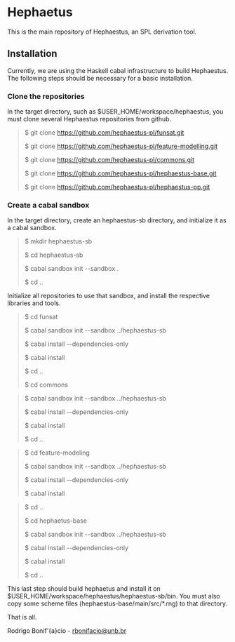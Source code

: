 # Hephaetus

This is the main repository of Hephaestus, an SPL derivation tool. 

## Installation  

Currently, we are using the Haskell cabal infrastructure to build 
Hephaestus. The following steps should be necessary for a basic 
installation. 

### Clone the repositories

In the target directory, such as $USER_HOME/workspace/hephaestus, you 
must clone several Hephaestus repositories from github. 


> $ git clone https://github.com/hephaestus-pl/funsat.git
>
> $ git clone https://github.com/hephaestus-pl/feature-modelling.git
>
> $ git clone https://github.com/hephaestus-pl/commons.git 
> 
> $ git clone https://github.com/hephaestus-pl/hephaestus-base.git
> 
> $ git clone https://github.com/hephaestus-pl/hephaestus-pp.git


### Create a cabal sandbox

In the target directory, create an hephaestus-sb directory, and initialize 
it as a cabal sandbox. 

> $ mkdir hephaestus-sb
>
> $ cd hephaestus-sb
>
> $ cabal sandbox init --sandbox .
>
> $ cd ..

Initialize all repositories to use that sandbox, and install the respective libraries and tools. 

> $ cd funsat
>
> $ cabal sandbox init --sandbox ../hephaestus-sb
>
> $ cabal install --dependencies-only
>
> $ cabal install
>
> $ cd ..
>
> $ cd commons

> $ cabal sandbox init --sandbox ../hephaestus-sb
>
> $ cabal install --dependencies-only
>
> $ cabal install
>
> $ cd ..

> $ cd feature-modeling 
>
> $ cabal sandbox init --sandbox ../hephaestus-sb
>
> $ cabal install --dependencies-only
>
> $ cabal install

> $ cd ..
>
> $ cd hephaetus-base
>
> $ cabal sandbox init --sandbox ../hephaestus-sb
>
> $ cabal install --dependencies-only
>
> $ cabal install
>
> $ cd ..

This last step should build hephaetus and install it on 
$USER_HOME/workspace/hephaestus/hephaestus-sb/bin. You 
must also copy some scheme files (hephaestus-base/main/src/*.rng) 
to that directory. 

That is all. 

Rodrigo Bonif\'{a}cio - rbonifacio@unb.br